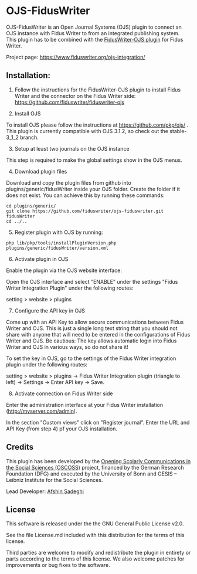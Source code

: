 # OJS-FidusWriter

OJS-FidusWriter is an Open Journal Systems (OJS) plugin to connect an OJS instance with Fidus Writer to from an integrated
publishing system.
This plugin has to be combined with the [FidusWriter-OJS plugin](https://github.com/fiduswriter/fiduswriter-ojs) for Fidus Writer.

Project page:
https://www.fiduswriter.org/ojs-integration/


## Installation:

1. Follow the instructions for the FidusWriter-OJS plugin to install Fidus Writer and the connector on the
   Fidus Writer side: https://github.com/fiduswriter/fiduswriter-ojs

2. Install OJS

To install OJS please follow the instructions at https://github.com/pkp/ojs/ . This plugin is currently compatible with OJS 3.1.2, so check out the stable-3_1_2 branch.

3. Setup at least two journals on the OJS instance

This step is required to make the global settings show in the OJS menus.

4. Download plugin files

Download and copy the plugin files from github into plugins/generic/fidusWriter inside your OJS folder.
Create the folder if it does not exist. You can achieve this by running these commands:

```
cd plugins/generic/
git clone https://github.com/fiduswriter/ojs-fiduswriter.git fidusWriter
cd ../..
```

5. Register plugin with OJS by running:

```
php lib/pkp/tools/installPluginVersion.php plugins/generic/fidusWriter/version.xml
```

6. Activate plugin in OJS

Enable the plugin via the OJS website interface:

Open the OJS interface and select "ENABLE" under the settings "Fidus Writer Integration Plugin" under the following routes:

 setting > website > plugins


7. Configure the API key in OJS

Come up with an API Key to allow secure communications between Fidus Writer and OJS. This is just a single long text string that you should not share with anyone that will need to be entered in the configurations of Fidus Writer and OJS. Be cautious: The key allows automatic login into Fidus Writer and OJS in various ways, so do not share it!

To set the key in OJS, go to the settings of the Fidus Writer integration plugin under the following routes:

setting > website > plugins -> Fidus Writer Integration plugin (triangle to left) -> Settings -> Enter API key -> Save.


8. Activate connection on Fidus Writer side

Enter the administration interface at your Fidus Writer installation (http://myserver.com/admin).

In the section "Custom views" click on "Register journal". Enter the URL and API Key (from step 4) pf your OJS installation.


## Credits

This plugin has been developed by the [Opening Scolarly Communications in the Social Sciences (OSCOSS)](http://www.gesis.org/?id=10714) project, financed by the German Research Foundation (DFG) and executed by the University of Bonn and GESIS – Leibniz Institute for the Social Sciences.

Lead Developer: [Afshin Sadeghi](https://github.com/sadeghiafshin)

## License

This software is released under the the GNU General Public License v2.0.

See the file License.md included with this distribution for the terms of this license.

Third parties are welcome to modify and redistribute the plugin in entirety or parts according to the terms of this license. We also welcome patches for improvements or bug fixes to the software.
